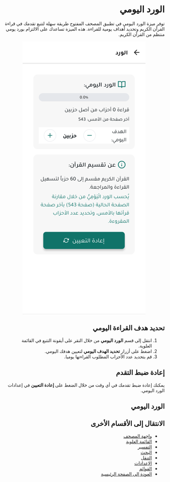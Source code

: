 <style>
  body { direction: rtl; text-align: right; }
  img {
    display: block;
    margin: 0 auto;
    max-width: 100%;
    height: auto;
  }
</style>

# الورد اليومي

توفر ميزة الورد اليومي في تطبيق المصحف المفتوح طريقة سهلة لتتبع تقدمك في قراءة القرآن الكريم وتحديد أهداف يومية للقراءة. هذه الميزة تساعدك على الالتزام بورد يومي منتظم من القرآن الكريم.

![واجهة الورد اليومي](../screenshots/tracker-screen.png)

## تحديد هدف القراءة اليومي

1. انتقل إلى قسم **الورد اليومي** من خلال النقر على أيقونة التتبع في القائمة العلوية.
2. اضغط على أزرار **تحديد الهدف اليومي** لتعيين هدفك اليومي.
3. قم بتحديد عدد الأحزاب المطلوب القراءتها يوميا.

## إعادة ضبط التقدم

يمكنك إعادة ضبط تقدمك في أي وقت من خلال الضغط على **إعادة التعيين** في إعدادات الورد اليومي.

## الورد اليومي

## الانتقال إلى الأقسام الأخرى

- [واجهة المصحف](./mushaf_interface.md)
- [القائمة العلوية](./top_menu.md)
- [التفسير](./tafseer.md)
- [البحث](./search.md)
- [التنقل](./navigation.md)
- [الإعدادات](./settings.md)
- [القوائم](./lists.md)
- [العودة إلى الصفحة الرئيسية](./README.md)
